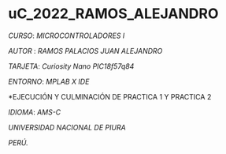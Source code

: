 # uC_2022_RAMOS_ALEJANDRO

*CURSO*: *MICROCONTROLADORES I*

*AUTOR* : *RAMOS PALACIOS JUAN ALEJANDRO*

*TARJETA*: *Curiosity Nano PIC18f57q84*

*ENTORNO*: *MPLAB X IDE*

*EJECUCIÓN Y CULMINACIÓN DE PRACTICA 1 Y PRACTICA 2

*IDIOMA*: *AMS-C*

*UNIVERSIDAD NACIONAL DE PIURA*

*PERÚ.*
